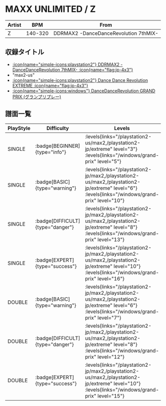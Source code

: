 # MAXX UNLIMITED / Z

|Artist|BPM|From|
|------|---|----|
|Z|140-320|DDRMAX2 -DanceDanceRevolution 7thMIX-|

## 収録タイトル

- [:icon{name="simple-icons:playstation2"} DDRMAX2 -DanceDanceRevolution 7thMIX- :icon{name="flag:jp-4x3"}](/playstation2-jp/max2)
- "max2-us"
- [:icon{name="simple-icons:playstation2"} Dance Dance Revolution EXTREME :icon{name="flag:jp-4x3"}](/playstation2-jp/extreme)
- [:icon{name="simple-icons:windows"} DanceDanceRevolution GRAND PRIX (グランプリプレー)](/windows/grand-prix)

## 譜面一覧

|PlayStyle|Difficulty|Levels|Notes|Movie|
|---------|----------|------|-----|-----|
|SINGLE| :badge[BEGINNER]{type="info"}| :levels{links="/playstation2-us/max2,/playstation2-jp/extreme" level="3"} :levels{links="/windows/grand-prix" level="5"}|94/0||
|SINGLE| :badge[BASIC]{type="warning"}| :levels{links="/playstation2-jp/max2,/playstation2-us/max2,/playstation2-jp/extreme" level="6"} :levels{links="/windows/grand-prix" level="10"}|222/49||
|SINGLE| :badge[DIFFICULT]{type="danger"}| :levels{links="/playstation2-jp/max2,/playstation2-us/max2,/playstation2-jp/extreme" level="8"} :levels{links="/windows/grand-prix" level="13"}|333/62||
|SINGLE| :badge[EXPERT]{type="success"}| :levels{links="/playstation2-jp/max2,/playstation2-us/max2,/playstation2-jp/extreme" level="10"} :levels{links="/windows/grand-prix" level="16"}|555/56||
|DOUBLE| :badge[BASIC]{type="warning"}| :levels{links="/playstation2-jp/max2,/playstation2-us/max2,/playstation2-jp/extreme" level="6"} :levels{links="/windows/grand-prix" level="7"}|150/69||
|DOUBLE| :badge[DIFFICULT]{type="danger"}| :levels{links="/playstation2-jp/max2,/playstation2-us/max2,/playstation2-jp/extreme" level="8"} :levels{links="/windows/grand-prix" level="12"}|300/55||
|DOUBLE| :badge[EXPERT]{type="success"}| :levels{links="/playstation2-jp/max2,/playstation2-us/max2,/playstation2-jp/extreme" level="10"} :levels{links="/windows/grand-prix" level="15"}|500/23||
